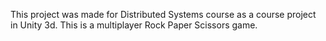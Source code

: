 This project was made for Distributed Systems course as a course project in Unity 3d.
This is a multiplayer Rock Paper Scissors game.
